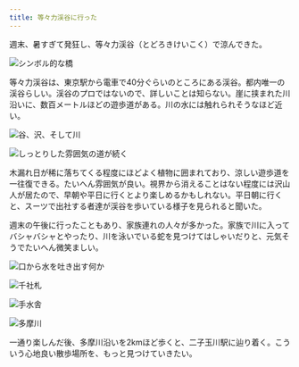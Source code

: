 ```yaml
---
title: 等々力渓谷に行った
---
```

週末、暑すぎて発狂し、等々力渓谷（とどろきけいこく）で涼んできた。

![](https://lh4.googleusercontent.com/C7hYuodhKzFpWsVW48hniq5--CSJnzxvcwVx0kRgt9wbI7sLVBk3ozPIFOCWFZg50C65MYhNX-z1Jy5ufLM_ObfWWeLILAAoujMfSbR1EB8PiXoH6cyom-Mw-ES4g2LzwROyAtSBy0e_DvQsN9Irq9WFFM035aYSRc9LUrwHPzuqldSYGfgWR1lKQQ "シンボル的な橋")

等々力渓谷は、東京駅から電車で40分ぐらいのところにある渓谷。都内唯一の渓谷らしい。渓谷のプロではないので、詳しいことは知らない。崖に挟まれた川沿いに、数百メートルほどの遊歩道がある。川の水には触れられそうなほど近い。

![](https://lh6.googleusercontent.com/3bNarVSqTT54DQ7QPu3hGbLNMSAWG248yUKw4yTGe5DfSJFoMmH0N4ui2hNASg-GLpCTGZ3lHZ4g1112G8KBm9rJz7pPxajGrnLlAhYlDQEXaDvifkVZMQ0tIIKlnPkW1Nyr_00HTbrbR4Jcp5brjwhJJWW6s-L96MclUbfEynJ0kHS42Exgt1nHGg "谷、沢、そして川")

![](https://lh5.googleusercontent.com/eG4DIGoVHH-dtYLBseRXpZ43upuWe7MsqCKEDnQgLntFWkrfdB6XFaohBhGsYEdCPtBlOICSGmT4WEsJ6Luxj5sF_YgrZP9kCa1C168QPdzk5ozWuD9-gAF4in68AO26MCfQr13xu1djv3_7Pd0z5kbxpjOvUbLLRM-WB2UULZgyQmxRRBQo5LQNyw "しっとりした雰囲気の道が続く")

木漏れ日が稀に落ちてくる程度にほどよく植物に囲まれており、涼しい遊歩道を一往復できる。たいへん雰囲気が良い。視界から消えることはない程度には沢山人が居たので、早朝や平日に行くとより楽しめるかもしれない。平日朝に行くと、スーツで出社する者達が渓谷を歩いている様子を見られると聞いた。

週末の午後に行ったこともあり、家族連れの人々が多かった。家族で川に入ってバシャバシャとやったり、川を泳いでいる蛇を見つけてはしゃいだりと、元気そうでたいへん微笑ましい。

![](https://lh4.googleusercontent.com/EKvPgXVUl_VfjGhMNMXo08ekDaeWptUwYiFVCeEBTZ0B0WZAPRixph0V_26AiiCZZ_Si3j9RisCyWSnuhYP0uGHnZNcPKwfk-SKfHwE1Xem_WwBkmWHQwzsTrPmxQCxc5VWnpAkTkRlNVVBBM6NRyZAN4gwvkc7WNMbznxjzeV_d-RWnj6B6UiXj0A "口から水を吐き出す何か")

![](https://lh3.googleusercontent.com/HBXkR-Z9cFojMjDKtXFM4nFw6FbkMHzo5whNeI5X30kqIIXq4TDxzqe12F61uGDD6neYKUR_Q8PD4bBBwolq3B5XdveQLnst-TC5lDZQIP_--uA1zsiHXN0y4E1-ynXOXabx6JtBRt3dRY2oh1Z_HWTmmQcwK1RNVW2ict8lrH1xwdOA-gwYKRpMbg "千社札")

![](https://lh6.googleusercontent.com/ko3vaEtt6zM-3FQW7lmhv2mFm91vqh-ufC5HzsC8knQMYXtJojzpIGRNKg4LjbNWzZIXP3uKBp-jNKSCdhWATBPQ_1TjYdBz6CqXaWdGX8R9BJmB1m01FL6w42cUEds00llEFNA1XtGEmBUtZgdmPFHd12c_lgQ0jZIHSGj5pl0_AvuUktt-8louVw "手水舎")

![](https://lh5.googleusercontent.com/eVNqY4Tg1yA5mgTrVDkBEGByzI_l9Qu-la2rTGkoaAuqrqor0Gbt-M_JzPnhG869qSAROXWEXiq5jHKrC8GdcpUb9W4hdY1-Xq018Uy9hux2WMvJPyYqeTmqvOQ727H4tNgAjMIZFhENXJkzhUh6a7mY_hc50IDsSjjbTH0hNtMFGC7S80gnMidRQQ "多摩川")

一通り楽しんだ後、多摩川沿いを2kmほど歩くと、二子玉川駅に辿り着く。こういう心地良い散歩場所を、もっと見つけていきたい。
